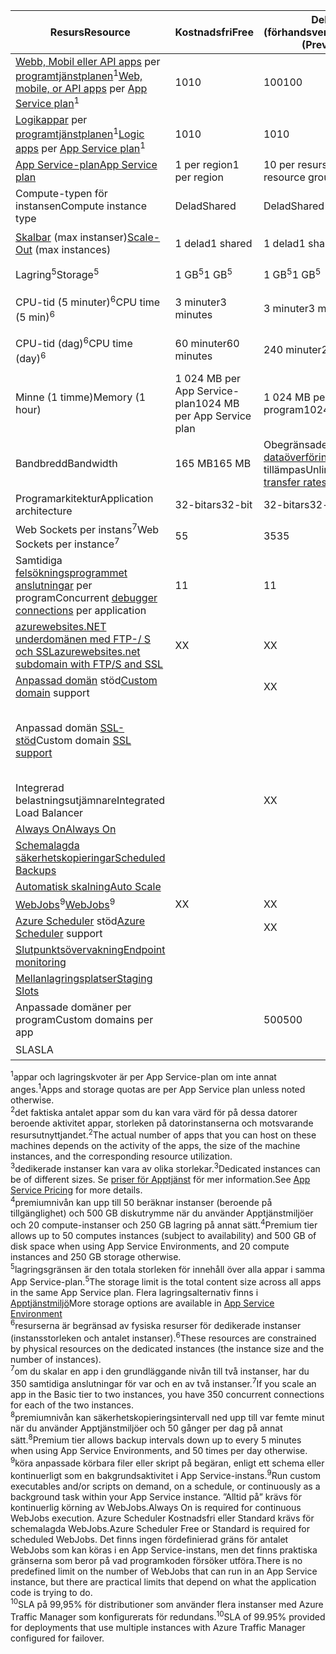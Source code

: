 | <span data-ttu-id="13fda-101">Resurs</span><span class="sxs-lookup"><span data-stu-id="13fda-101">Resource</span></span> | <span data-ttu-id="13fda-102">Kostnadsfri</span><span class="sxs-lookup"><span data-stu-id="13fda-102">Free</span></span> | <span data-ttu-id="13fda-103">Delad (förhandsversion)</span><span class="sxs-lookup"><span data-stu-id="13fda-103">Shared (Preview)</span></span> | <span data-ttu-id="13fda-104">Basic</span><span class="sxs-lookup"><span data-stu-id="13fda-104">Basic</span></span> | <span data-ttu-id="13fda-105">Standard</span><span class="sxs-lookup"><span data-stu-id="13fda-105">Standard</span></span> | <span data-ttu-id="13fda-106">Premium (förhandsgranskning)</span><span class="sxs-lookup"><span data-stu-id="13fda-106">Premium (Preview)</span></span></th> |
| --- | --- | --- | --- | --- | --- |
| <span data-ttu-id="13fda-107">[Webb, Mobil eller API apps](https://azure.microsoft.com/services/app-service/) per [programtjänstplanen](../articles/app-service/azure-web-sites-web-hosting-plans-in-depth-overview.md)<sup>1</sup></span><span class="sxs-lookup"><span data-stu-id="13fda-107">[Web, mobile, or API apps](https://azure.microsoft.com/services/app-service/) per [App Service plan](../articles/app-service/azure-web-sites-web-hosting-plans-in-depth-overview.md)<sup>1</sup></span></span> |<span data-ttu-id="13fda-108">10</span><span class="sxs-lookup"><span data-stu-id="13fda-108">10</span></span> |<span data-ttu-id="13fda-109">100</span><span class="sxs-lookup"><span data-stu-id="13fda-109">100</span></span> |<span data-ttu-id="13fda-110">Obegränsade<sup>2</sup></span><span class="sxs-lookup"><span data-stu-id="13fda-110">Unlimited<sup>2</sup></span></span> |<span data-ttu-id="13fda-111">Obegränsade<sup>2</sup></span><span class="sxs-lookup"><span data-stu-id="13fda-111">Unlimited<sup>2</sup></span></span> |<span data-ttu-id="13fda-112">Obegränsade<sup>2</sup></span><span class="sxs-lookup"><span data-stu-id="13fda-112">Unlimited<sup>2</sup></span></span> |
| <span data-ttu-id="13fda-113">[Logikappar](https://azure.microsoft.com/services/app-service/logic/) per [programtjänstplanen](../articles/app-service/azure-web-sites-web-hosting-plans-in-depth-overview.md)</a><sup>1</sup></span><span class="sxs-lookup"><span data-stu-id="13fda-113">[Logic apps](https://azure.microsoft.com/services/app-service/logic/) per [App Service plan](../articles/app-service/azure-web-sites-web-hosting-plans-in-depth-overview.md)</a><sup>1</sup></span></span> |<span data-ttu-id="13fda-114">10</span><span class="sxs-lookup"><span data-stu-id="13fda-114">10</span></span> |<span data-ttu-id="13fda-115">10</span><span class="sxs-lookup"><span data-stu-id="13fda-115">10</span></span> |<span data-ttu-id="13fda-116">10</span><span class="sxs-lookup"><span data-stu-id="13fda-116">10</span></span> |<span data-ttu-id="13fda-117">20 per kärna</span><span class="sxs-lookup"><span data-stu-id="13fda-117">20 per core</span></span> |<span data-ttu-id="13fda-118">20 per kärna</span><span class="sxs-lookup"><span data-stu-id="13fda-118">20 per core</span></span> |
| [<span data-ttu-id="13fda-119">App Service-plan</span><span class="sxs-lookup"><span data-stu-id="13fda-119">App Service plan</span></span>](../articles/app-service/azure-web-sites-web-hosting-plans-in-depth-overview.md) |<span data-ttu-id="13fda-120">1 per region</span><span class="sxs-lookup"><span data-stu-id="13fda-120">1 per region</span></span> |<span data-ttu-id="13fda-121">10 per resursgrupp</span><span class="sxs-lookup"><span data-stu-id="13fda-121">10 per resource group</span></span> |<span data-ttu-id="13fda-122">100 per resursgrupp</span><span class="sxs-lookup"><span data-stu-id="13fda-122">100 per resource group</span></span> |<span data-ttu-id="13fda-123">100 per resursgrupp</span><span class="sxs-lookup"><span data-stu-id="13fda-123">100 per resource group</span></span> |<span data-ttu-id="13fda-124">100 per resursgrupp</span><span class="sxs-lookup"><span data-stu-id="13fda-124">100 per resource group</span></span> |
| <span data-ttu-id="13fda-125">Compute-typen för instansen</span><span class="sxs-lookup"><span data-stu-id="13fda-125">Compute instance type</span></span> |<span data-ttu-id="13fda-126">Delad</span><span class="sxs-lookup"><span data-stu-id="13fda-126">Shared</span></span> |<span data-ttu-id="13fda-127">Delad</span><span class="sxs-lookup"><span data-stu-id="13fda-127">Shared</span></span> |<span data-ttu-id="13fda-128">Dedikerad<sup>3</sup></span><span class="sxs-lookup"><span data-stu-id="13fda-128">Dedicated<sup>3</sup></span></span> |<span data-ttu-id="13fda-129">Dedikerad<sup>3</sup></span><span class="sxs-lookup"><span data-stu-id="13fda-129">Dedicated<sup>3</sup></span></span> |<span data-ttu-id="13fda-130">Dedikerad<sup>3</sup></span><span class="sxs-lookup"><span data-stu-id="13fda-130">Dedicated<sup>3</sup></span></span></p> |
| <span data-ttu-id="13fda-131">[Skalbar](../articles/app-service-web/web-sites-scale.md) (max instanser)</span><span class="sxs-lookup"><span data-stu-id="13fda-131">[Scale-Out](../articles/app-service-web/web-sites-scale.md) (max instances)</span></span> |<span data-ttu-id="13fda-132">1 delad</span><span class="sxs-lookup"><span data-stu-id="13fda-132">1 shared</span></span> |<span data-ttu-id="13fda-133">1 delad</span><span class="sxs-lookup"><span data-stu-id="13fda-133">1 shared</span></span> |<span data-ttu-id="13fda-134">3 dedikerade<sup>3</sup></span><span class="sxs-lookup"><span data-stu-id="13fda-134">3 dedicated<sup>3</sup></span></span> |<span data-ttu-id="13fda-135">10 dedikerade<sup>3</sup></span><span class="sxs-lookup"><span data-stu-id="13fda-135">10 dedicated<sup>3</sup></span></span> |<span data-ttu-id="13fda-136">20 dedikerad (50 i ASE)<sup>3,4</sup></span><span class="sxs-lookup"><span data-stu-id="13fda-136">20 dedicated (50 in ASE)<sup>3,4</sup></span></span> |
| <span data-ttu-id="13fda-137">Lagring<sup>5</sup></span><span class="sxs-lookup"><span data-stu-id="13fda-137">Storage<sup>5</sup></span></span> |<span data-ttu-id="13fda-138">1 GB<sup>5</sup></span><span class="sxs-lookup"><span data-stu-id="13fda-138">1 GB<sup>5</sup></span></span> |<span data-ttu-id="13fda-139">1 GB<sup>5</sup></span><span class="sxs-lookup"><span data-stu-id="13fda-139">1 GB<sup>5</sup></span></span> |<span data-ttu-id="13fda-140">10 GB<sup>5</sup></span><span class="sxs-lookup"><span data-stu-id="13fda-140">10 GB<sup>5</sup></span></span> |<span data-ttu-id="13fda-141">50 GB<sup>5</sup></span><span class="sxs-lookup"><span data-stu-id="13fda-141">50 GB<sup>5</sup></span></span> |<span data-ttu-id="13fda-142">500 GB<sup>4,5</sup></span><span class="sxs-lookup"><span data-stu-id="13fda-142">500 GB<sup>4,5</sup></span></span></p> |
| <span data-ttu-id="13fda-143">CPU-tid (5 minuter)<sup>6</sup></span><span class="sxs-lookup"><span data-stu-id="13fda-143">CPU time (5 min)<sup>6</sup></span></span> |<span data-ttu-id="13fda-144">3 minuter</span><span class="sxs-lookup"><span data-stu-id="13fda-144">3 minutes</span></span> |<span data-ttu-id="13fda-145">3 minuter</span><span class="sxs-lookup"><span data-stu-id="13fda-145">3 minutes</span></span> |<span data-ttu-id="13fda-146">Obegränsade, betala på standard [priser](https://azure.microsoft.com/pricing/details/app-service/)</a></span><span class="sxs-lookup"><span data-stu-id="13fda-146">Unlimited, pay at standard [rates](https://azure.microsoft.com/pricing/details/app-service/)</a></span></span> |<span data-ttu-id="13fda-147">Obegränsad betala vid standardpriser</span><span class="sxs-lookup"><span data-stu-id="13fda-147">Unlimited, pay at standard rates</span></span> |<span data-ttu-id="13fda-148">Obegränsad betala vid standardpriser</span><span class="sxs-lookup"><span data-stu-id="13fda-148">Unlimited, pay at standard rates</span></span> |
| <span data-ttu-id="13fda-149">CPU-tid (dag)<sup>6</sup></span><span class="sxs-lookup"><span data-stu-id="13fda-149">CPU time (day)<sup>6</sup></span></span> |<span data-ttu-id="13fda-150">60 minuter</span><span class="sxs-lookup"><span data-stu-id="13fda-150">60 minutes</span></span> |<span data-ttu-id="13fda-151">240 minuter</span><span class="sxs-lookup"><span data-stu-id="13fda-151">240 minutes</span></span> |<span data-ttu-id="13fda-152">Obegränsade, betala på standard [priser](https://azure.microsoft.com/pricing/details/app-service/)</a></span><span class="sxs-lookup"><span data-stu-id="13fda-152">Unlimited, pay at standard [rates](https://azure.microsoft.com/pricing/details/app-service/)</a></span></span> |<span data-ttu-id="13fda-153">Obegränsad betala vid standardpriser</span><span class="sxs-lookup"><span data-stu-id="13fda-153">Unlimited, pay at standard rates</span></span> |<span data-ttu-id="13fda-154">Obegränsad betala vid standardpriser</span><span class="sxs-lookup"><span data-stu-id="13fda-154">Unlimited, pay at standard rates</span></span> |
| <span data-ttu-id="13fda-155">Minne (1 timme)</span><span class="sxs-lookup"><span data-stu-id="13fda-155">Memory (1 hour)</span></span> |<span data-ttu-id="13fda-156">1 024 MB per App Service-plan</span><span class="sxs-lookup"><span data-stu-id="13fda-156">1024 MB per App Service plan</span></span> |<span data-ttu-id="13fda-157">1 024 MB per program</span><span class="sxs-lookup"><span data-stu-id="13fda-157">1024 MB per app</span></span> |<span data-ttu-id="13fda-158">Saknas</span><span class="sxs-lookup"><span data-stu-id="13fda-158">N/A</span></span> |<span data-ttu-id="13fda-159">Saknas</span><span class="sxs-lookup"><span data-stu-id="13fda-159">N/A</span></span> |<span data-ttu-id="13fda-160">Saknas</span><span class="sxs-lookup"><span data-stu-id="13fda-160">N/A</span></span> |
| <span data-ttu-id="13fda-161">Bandbredd</span><span class="sxs-lookup"><span data-stu-id="13fda-161">Bandwidth</span></span> |<span data-ttu-id="13fda-162">165 MB</span><span class="sxs-lookup"><span data-stu-id="13fda-162">165 MB</span></span> |<span data-ttu-id="13fda-163">Obegränsade, [priser för dataöverföring](https://azure.microsoft.com/pricing/details/data-transfers/) tillämpas</span><span class="sxs-lookup"><span data-stu-id="13fda-163">Unlimited, [data transfer rates](https://azure.microsoft.com/pricing/details/data-transfers/) apply</span></span> |<span data-ttu-id="13fda-164">Obegränsad dataöverföring tillämpas</span><span class="sxs-lookup"><span data-stu-id="13fda-164">Unlimited, data transfer rates apply</span></span> |<span data-ttu-id="13fda-165">Obegränsad dataöverföring tillämpas</span><span class="sxs-lookup"><span data-stu-id="13fda-165">Unlimited, data transfer rates apply</span></span> |<span data-ttu-id="13fda-166">Obegränsad dataöverföring tillämpas</span><span class="sxs-lookup"><span data-stu-id="13fda-166">Unlimited, data transfer rates apply</span></span> |
| <span data-ttu-id="13fda-167">Programarkitektur</span><span class="sxs-lookup"><span data-stu-id="13fda-167">Application architecture</span></span> |<span data-ttu-id="13fda-168">32-bitars</span><span class="sxs-lookup"><span data-stu-id="13fda-168">32-bit</span></span> |<span data-ttu-id="13fda-169">32-bitars</span><span class="sxs-lookup"><span data-stu-id="13fda-169">32-bit</span></span> |<span data-ttu-id="13fda-170">32-bitars/64-bitars</span><span class="sxs-lookup"><span data-stu-id="13fda-170">32-bit/64-bit</span></span> |<span data-ttu-id="13fda-171">32-bitars/64-bitars</span><span class="sxs-lookup"><span data-stu-id="13fda-171">32-bit/64-bit</span></span> |<span data-ttu-id="13fda-172">32-bitars/64-bitars</span><span class="sxs-lookup"><span data-stu-id="13fda-172">32-bit/64-bit</span></span> |
| <span data-ttu-id="13fda-173">Web Sockets per instans<sup>7</sup></span><span class="sxs-lookup"><span data-stu-id="13fda-173">Web Sockets per instance<sup>7</sup></span></span> |<span data-ttu-id="13fda-174">5</span><span class="sxs-lookup"><span data-stu-id="13fda-174">5</span></span> |<span data-ttu-id="13fda-175">35</span><span class="sxs-lookup"><span data-stu-id="13fda-175">35</span></span> |<span data-ttu-id="13fda-176">350</span><span class="sxs-lookup"><span data-stu-id="13fda-176">350</span></span> |<span data-ttu-id="13fda-177">Obegränsat</span><span class="sxs-lookup"><span data-stu-id="13fda-177">Unlimited</span></span> |<span data-ttu-id="13fda-178">Obegränsat</span><span class="sxs-lookup"><span data-stu-id="13fda-178">Unlimited</span></span> |
| <span data-ttu-id="13fda-179">Samtidiga [felsökningsprogrammet anslutningar](../articles/app-service-web/web-sites-dotnet-troubleshoot-visual-studio.md) per program</span><span class="sxs-lookup"><span data-stu-id="13fda-179">Concurrent [debugger connections](../articles/app-service-web/web-sites-dotnet-troubleshoot-visual-studio.md) per application</span></span> |<span data-ttu-id="13fda-180">1</span><span class="sxs-lookup"><span data-stu-id="13fda-180">1</span></span> |<span data-ttu-id="13fda-181">1</span><span class="sxs-lookup"><span data-stu-id="13fda-181">1</span></span> |<span data-ttu-id="13fda-182">1</span><span class="sxs-lookup"><span data-stu-id="13fda-182">1</span></span> |<span data-ttu-id="13fda-183">5</span><span class="sxs-lookup"><span data-stu-id="13fda-183">5</span></span> |<span data-ttu-id="13fda-184">5</span><span class="sxs-lookup"><span data-stu-id="13fda-184">5</span></span> |
| [<span data-ttu-id="13fda-185">azurewebsites.NET underdomänen med FTP-/ S och SSL</span><span class="sxs-lookup"><span data-stu-id="13fda-185">azurewebsites.net subdomain with FTP/S and SSL</span></span>](../articles/app-service-web/web-sites-configure-ssl-certificate.md) |<span data-ttu-id="13fda-186">X</span><span class="sxs-lookup"><span data-stu-id="13fda-186">X</span></span> |<span data-ttu-id="13fda-187">X</span><span class="sxs-lookup"><span data-stu-id="13fda-187">X</span></span> |<span data-ttu-id="13fda-188">X</span><span class="sxs-lookup"><span data-stu-id="13fda-188">X</span></span> |<span data-ttu-id="13fda-189">X</span><span class="sxs-lookup"><span data-stu-id="13fda-189">X</span></span> |<span data-ttu-id="13fda-190">X</span><span class="sxs-lookup"><span data-stu-id="13fda-190">X</span></span> |
| <span data-ttu-id="13fda-191">[Anpassad domän](../articles/app-service-web/web-sites-custom-domain-name.md) stöd</span><span class="sxs-lookup"><span data-stu-id="13fda-191">[Custom domain](../articles/app-service-web/web-sites-custom-domain-name.md) support</span></span> | |<span data-ttu-id="13fda-192">X</span><span class="sxs-lookup"><span data-stu-id="13fda-192">X</span></span> |<span data-ttu-id="13fda-193">X</span><span class="sxs-lookup"><span data-stu-id="13fda-193">X</span></span> |<span data-ttu-id="13fda-194">X</span><span class="sxs-lookup"><span data-stu-id="13fda-194">X</span></span> |<span data-ttu-id="13fda-195">X</span><span class="sxs-lookup"><span data-stu-id="13fda-195">X</span></span> |
| <span data-ttu-id="13fda-196">Anpassad domän [SSL-stöd](../articles/app-service-web/web-sites-configure-ssl-certificate.md)</span><span class="sxs-lookup"><span data-stu-id="13fda-196">Custom domain [SSL support](../articles/app-service-web/web-sites-configure-ssl-certificate.md)</span></span> | | |<span data-ttu-id="13fda-197">Obegränsat</span><span class="sxs-lookup"><span data-stu-id="13fda-197">Unlimited</span></span> |<span data-ttu-id="13fda-198">Obegränsad, 5 SNI SSL och 1 IP SSL-anslutningar som ingår</span><span class="sxs-lookup"><span data-stu-id="13fda-198">Unlimited, 5 SNI SSL and 1 IP SSL connections included</span></span> |<span data-ttu-id="13fda-199">Obegränsad, 5 SNI SSL och 1 IP SSL-anslutningar som ingår</span><span class="sxs-lookup"><span data-stu-id="13fda-199">Unlimited, 5 SNI SSL and 1 IP SSL connections included</span></span> |
| <span data-ttu-id="13fda-200">Integrerad belastningsutjämnare</span><span class="sxs-lookup"><span data-stu-id="13fda-200">Integrated Load Balancer</span></span> | |<span data-ttu-id="13fda-201">X</span><span class="sxs-lookup"><span data-stu-id="13fda-201">X</span></span> |<span data-ttu-id="13fda-202">X</span><span class="sxs-lookup"><span data-stu-id="13fda-202">X</span></span> |<span data-ttu-id="13fda-203">X</span><span class="sxs-lookup"><span data-stu-id="13fda-203">X</span></span> |<span data-ttu-id="13fda-204">X</span><span class="sxs-lookup"><span data-stu-id="13fda-204">X</span></span> |
| [<span data-ttu-id="13fda-205">Always On</span><span class="sxs-lookup"><span data-stu-id="13fda-205">Always On</span></span>](../articles/app-service-web/web-sites-configure.md) | | |<span data-ttu-id="13fda-206">X</span><span class="sxs-lookup"><span data-stu-id="13fda-206">X</span></span> |<span data-ttu-id="13fda-207">X</span><span class="sxs-lookup"><span data-stu-id="13fda-207">X</span></span> |<span data-ttu-id="13fda-208">X</span><span class="sxs-lookup"><span data-stu-id="13fda-208">X</span></span> |
| [<span data-ttu-id="13fda-209">Schemalagda säkerhetskopieringar</span><span class="sxs-lookup"><span data-stu-id="13fda-209">Scheduled Backups</span></span>](../articles/app-service-web/web-sites-backup.md) | | | |<span data-ttu-id="13fda-210">En gång per dag</span><span class="sxs-lookup"><span data-stu-id="13fda-210">Once per day</span></span> |<span data-ttu-id="13fda-211">Var 5: e minut<sup>8</sup></span><span class="sxs-lookup"><span data-stu-id="13fda-211">Once every 5 minutes<sup>8</sup></span></span> |
| [<span data-ttu-id="13fda-212">Automatisk skalning</span><span class="sxs-lookup"><span data-stu-id="13fda-212">Auto Scale</span></span>](../articles/app-service-web/web-sites-scale.md) | | |<span data-ttu-id="13fda-213">X</span><span class="sxs-lookup"><span data-stu-id="13fda-213">X</span></span> |<span data-ttu-id="13fda-214">X</span><span class="sxs-lookup"><span data-stu-id="13fda-214">X</span></span> |<span data-ttu-id="13fda-215">X</span><span class="sxs-lookup"><span data-stu-id="13fda-215">X</span></span> |
| <span data-ttu-id="13fda-216">[WebJobs](../articles/app-service-web/web-sites-create-web-jobs.md)<sup>9</sup></span><span class="sxs-lookup"><span data-stu-id="13fda-216">[WebJobs](../articles/app-service-web/web-sites-create-web-jobs.md)<sup>9</sup></span></span> |<span data-ttu-id="13fda-217">X</span><span class="sxs-lookup"><span data-stu-id="13fda-217">X</span></span> |<span data-ttu-id="13fda-218">X</span><span class="sxs-lookup"><span data-stu-id="13fda-218">X</span></span> |<span data-ttu-id="13fda-219">X</span><span class="sxs-lookup"><span data-stu-id="13fda-219">X</span></span> |<span data-ttu-id="13fda-220">X</span><span class="sxs-lookup"><span data-stu-id="13fda-220">X</span></span> |<span data-ttu-id="13fda-221">X</span><span class="sxs-lookup"><span data-stu-id="13fda-221">X</span></span> |
| <span data-ttu-id="13fda-222">[Azure Scheduler](https://azure.microsoft.com/services/scheduler/) stöd</span><span class="sxs-lookup"><span data-stu-id="13fda-222">[Azure Scheduler](https://azure.microsoft.com/services/scheduler/) support</span></span> | |<span data-ttu-id="13fda-223">X</span><span class="sxs-lookup"><span data-stu-id="13fda-223">X</span></span> |<span data-ttu-id="13fda-224">X</span><span class="sxs-lookup"><span data-stu-id="13fda-224">X</span></span> |<span data-ttu-id="13fda-225">X</span><span class="sxs-lookup"><span data-stu-id="13fda-225">X</span></span> |<span data-ttu-id="13fda-226">X</span><span class="sxs-lookup"><span data-stu-id="13fda-226">X</span></span> |
| [<span data-ttu-id="13fda-227">Slutpunktsövervakning</span><span class="sxs-lookup"><span data-stu-id="13fda-227">Endpoint monitoring</span></span>](../articles/app-service-web/web-sites-monitor.md) | | |<span data-ttu-id="13fda-228">X</span><span class="sxs-lookup"><span data-stu-id="13fda-228">X</span></span> |<span data-ttu-id="13fda-229">X</span><span class="sxs-lookup"><span data-stu-id="13fda-229">X</span></span> |<span data-ttu-id="13fda-230">X</span><span class="sxs-lookup"><span data-stu-id="13fda-230">X</span></span> |
| [<span data-ttu-id="13fda-231">Mellanlagringsplatser</span><span class="sxs-lookup"><span data-stu-id="13fda-231">Staging Slots</span></span>](../articles/app-service-web/web-sites-staged-publishing.md) | | | |<span data-ttu-id="13fda-232">5</span><span class="sxs-lookup"><span data-stu-id="13fda-232">5</span></span> |<span data-ttu-id="13fda-233">20</span><span class="sxs-lookup"><span data-stu-id="13fda-233">20</span></span> |
| <span data-ttu-id="13fda-234">Anpassade domäner per program</a></span><span class="sxs-lookup"><span data-stu-id="13fda-234">Custom domains per app</a></span></span> | |<span data-ttu-id="13fda-235">500</span><span class="sxs-lookup"><span data-stu-id="13fda-235">500</span></span> |<span data-ttu-id="13fda-236">500</span><span class="sxs-lookup"><span data-stu-id="13fda-236">500</span></span> |<span data-ttu-id="13fda-237">500</span><span class="sxs-lookup"><span data-stu-id="13fda-237">500</span></span> |<span data-ttu-id="13fda-238">500</span><span class="sxs-lookup"><span data-stu-id="13fda-238">500</span></span> |
| <span data-ttu-id="13fda-239">SLA</span><span class="sxs-lookup"><span data-stu-id="13fda-239">SLA</span></span> | |<p> |<span data-ttu-id="13fda-240">99,9 %</span><span class="sxs-lookup"><span data-stu-id="13fda-240">99.9%</span></span> |<span data-ttu-id="13fda-241">99.95%<sup>10</sup></span><span class="sxs-lookup"><span data-stu-id="13fda-241">99.95%<sup>10</sup></span></span> |<span data-ttu-id="13fda-242">99.95%<sup>10</sup></span><span class="sxs-lookup"><span data-stu-id="13fda-242">99.95%<sup>10</sup></span></span> |

<span data-ttu-id="13fda-243"><sup>1</sup>appar och lagringskvoter är per App Service-plan om inte annat anges.</span><span class="sxs-lookup"><span data-stu-id="13fda-243"><sup>1</sup>Apps and storage quotas are per App Service plan unless noted otherwise.</span></span>  
<span data-ttu-id="13fda-244"><sup>2</sup>det faktiska antalet appar som du kan vara värd för på dessa datorer beroende aktivitet appar, storleken på datorinstanserna och motsvarande resursutnyttjandet.</span><span class="sxs-lookup"><span data-stu-id="13fda-244"><sup>2</sup>The actual number of apps that you can host on these machines depends on the activity of the apps, the size of the machine instances, and the corresponding resource utilization.</span></span>  
<span data-ttu-id="13fda-245"><sup>3</sup>dedikerade instanser kan vara av olika storlekar.</span><span class="sxs-lookup"><span data-stu-id="13fda-245"><sup>3</sup>Dedicated instances can be of different sizes.</span></span> <span data-ttu-id="13fda-246">Se [priser för Apptjänst](https://azure.microsoft.com/pricing/details/data-transfers/pricing/details/app-service/) för mer information.</span><span class="sxs-lookup"><span data-stu-id="13fda-246">See [App Service Pricing](https://azure.microsoft.com/pricing/details/data-transfers/pricing/details/app-service/) for more details.</span></span>  
<span data-ttu-id="13fda-247"><sup>4</sup>premiumnivån kan upp till 50 beräknar instanser (beroende på tillgänglighet) och 500 GB diskutrymme när du använder Apptjänstmiljöer och 20 compute-instanser och 250 GB lagring på annat sätt.</span><span class="sxs-lookup"><span data-stu-id="13fda-247"><sup>4</sup>Premium tier allows up to 50 computes instances (subject to availability) and 500 GB of disk space when using App Service Environments, and 20 compute instances and 250 GB storage otherwise.</span></span>  
<span data-ttu-id="13fda-248"><sup>5</sup>lagringsgränsen är den totala storleken för innehåll över alla appar i samma App Service-plan.</span><span class="sxs-lookup"><span data-stu-id="13fda-248"><sup>5</sup>The storage limit is the total content size across all apps in the same App Service plan.</span></span> <span data-ttu-id="13fda-249">Flera lagringsalternativ finns i [Apptjänstmiljö](../articles/app-service-web/app-service-web-configure-an-app-service-environment.md#storage)</span><span class="sxs-lookup"><span data-stu-id="13fda-249">More storage options are available in [App Service Environment](../articles/app-service-web/app-service-web-configure-an-app-service-environment.md#storage)</span></span>  
<span data-ttu-id="13fda-250"><sup>6</sup>resurserna är begränsad av fysiska resurser för dedikerade instanser (instansstorleken och antalet instanser).</span><span class="sxs-lookup"><span data-stu-id="13fda-250"><sup>6</sup>These resources are constrained by physical resources on the dedicated instances (the instance size and the number of instances).</span></span>  
<span data-ttu-id="13fda-251"><sup>7</sup>om du skalar en app i den grundläggande nivån till två instanser, har du 350 samtidiga anslutningar för var och en av två instanser.</span><span class="sxs-lookup"><span data-stu-id="13fda-251"><sup>7</sup>If you scale an app in the Basic tier to two instances, you have 350 concurrent connections for each of the two instances.</span></span>  
<span data-ttu-id="13fda-252"><sup>8</sup>premiumnivån kan säkerhetskopieringsintervall ned upp till var femte minut när du använder Apptjänstmiljöer och 50 gånger per dag på annat sätt.</span><span class="sxs-lookup"><span data-stu-id="13fda-252"><sup>8</sup>Premium tier allows backup intervals down up to every 5 minutes when using App Service Environments, and 50 times per day otherwise.</span></span>  
<span data-ttu-id="13fda-253"><sup>9</sup>köra anpassade körbara filer eller skript på begäran, enligt ett schema eller kontinuerligt som en bakgrundsaktivitet i App Service-instans.</span><span class="sxs-lookup"><span data-stu-id="13fda-253"><sup>9</sup>Run custom executables and/or scripts on demand, on a schedule, or continuously as a background task within your App Service instance.</span></span> <span data-ttu-id="13fda-254">”Alltid på” krävs för kontinuerlig körning av WebJobs.</span><span class="sxs-lookup"><span data-stu-id="13fda-254">Always On is required for continuous WebJobs execution.</span></span> <span data-ttu-id="13fda-255">Azure Scheduler Kostnadsfri eller Standard krävs för schemalagda WebJobs.</span><span class="sxs-lookup"><span data-stu-id="13fda-255">Azure Scheduler Free or Standard is required for scheduled WebJobs.</span></span> <span data-ttu-id="13fda-256">Det finns ingen fördefinierad gräns för antalet WebJobs som kan köras i en App Service-instans, men det finns praktiska gränserna som beror på vad programkoden försöker utföra.</span><span class="sxs-lookup"><span data-stu-id="13fda-256">There is no predefined limit on the number of WebJobs that can run in an App Service instance, but there are practical limits that depend on what the application code is trying to do.</span></span>   
<span data-ttu-id="13fda-257"><sup>10</sup>SLA på 99,95% för distributioner som använder flera instanser med Azure Traffic Manager som konfigurerats för redundans.</span><span class="sxs-lookup"><span data-stu-id="13fda-257"><sup>10</sup>SLA of 99.95% provided for deployments that use multiple instances with Azure Traffic Manager configured for failover.</span></span>  


